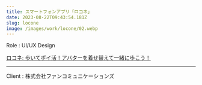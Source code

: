 ```yaml
---
title: スマートフォンアプリ「ロコネ」
date: 2023-08-22T09:43:54.181Z
slug: locone
image: /images/work/locone/02.webp
---
```

Role : UI/UX Design

[ロコネ: 歩いてポイ活！アバターを着せ替えて一緒に歩こう！](https://apps.apple.com/jp/app/%E3%83%AD%E3%82%B3%E3%83%8D-%E6%AD%A9%E3%81%84%E3%81%A6%E3%83%9D%E3%82%A4%E6%B4%BB-%E3%82%A2%E3%83%90%E3%82%BF%E3%83%BC%E3%82%92%E7%9D%80%E3%81%9B%E6%9B%BF%E3%81%88%E3%81%A6%E4%B8%80%E7%B7%92%E3%81%AB%E6%AD%A9%E3%81%93%E3%81%86/id6461381552)

---

Client : 株式会社ファンコミュニケーションズ